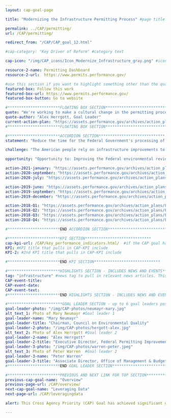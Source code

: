 ```yaml
---
layout: cap-goal-page

title: "Modernizing the Infrastructure Permitting Process" #page title

permalink: ../CAP/permitting/
url: /CAP/permitting/

redirect_from: "/CAP/CAP_goal_12.html"

#cap-category: "Key Driver of Reform" #category text

cap-icon: "/img/CAP_icons/Icon_Modernize_Infrastructure_gray.png" #icon that appears next to title

resource-2-name: Permitting Dashboard
resource-2-url:  https://www.permits.performance.gov/

#use this section if you want to highlight something other than the quarterly action plan
featured-box: Follow this work
featured-box-url: https://www.permits.performance.gov/
featured-box-button: Go to website

#***********************FLOATING BOX SECTION*****************************
quote: "We're working to make a cultural change in the permitting process, by applying predictability, accountability, and transparency to what has been an impenetrable black box." #appears in the gray text box
quote-author: "Alex Herrgott, Goal Leader"
current-action-plan: "https://assets.performance.gov/archives/action_plans/jan_2021_Modernize_Infrastructure_Permitting.pdf"
#***********************FLOATING BOX SECTION*****************************

#***********************ACCORDION SECTION*****************************
statement: "Reduce the time for the Federal Government's processing of environmental reviews and authorization decisions for new major infrastructure projects to an average of two years and provide consistent, coordinated, and predictable Federal environmental reviews and authorization processes for infrastructure projects." #first accordion text

challenge: "The American people rely on infrastructure improvements to benefit our economy, society, and environment. However, inefficient decision processes, including environmental reviews and permit decisions or authorizations have delayed infrastructure investments and increased project costs." #second accordion text

opportunity: "Opportunity to: Improving the Federal environmental review and authorization process will enable infrastructure project sponsors to start construction sooner, create jobs earlier, and fix our Nation’s infrastructure faster while also ensuring that a project’s potential impacts on environmental and community resources are considered and managed throughout the planning process and infrastructure investment strengthens our economic platform, makes America more competitive, creates jobs, increases wages for American workers, and reduces the costs of goods and services for American families and consumers." #third accordion text

action-2021-january: "https://assets.performance.gov/archives/action_plans/jan_2021_Modernize_Infrastructure_Permitting.pdf"
action-2020-september: "https://assets.performance.gov/archives/action_plans/september_2020_Modernize_Infrastructure_Permitting.pdf"
action-2020-july: "https://assets.performance.gov/archives/action_plans/july_2020_Modernize_Infrastructure_Permitting.pdf"

action-2019-june: "https://assets.performance.gov/archives/action_plans/june_2019_Modernize_Infrastructure_Permitting.pdf"
action-2019-september: "https://assets.performance.gov/archives/action_plans/sept_2019_Modernize_Infrastructure_Permitting.pdf"
action-2019-december: "https://assets.performance.gov/archives/action_plans/dec_2019_Modernize_Infrastructure_Permitting.pdf"

action-2018-Q1: "https://assets.performance.gov/archives/action_plans/FY2018_Q1_Modernize_Infrastructure_Permitting.pdf"
action-2018-Q2: "https://assets.performance.gov/archives/action_plans/FY2018_Q2_Modernize_Infrastructure_Permitting.pdf"
action-2018-Q3: "https://assets.performance.gov/archives/action_plans/FY2018_Q3_Modernize_Infrastructure_Permitting.pdf"
action-2018-Q4: "https://assets.performance.gov/archives/action_plans/FY2018_Q4_Modernize_Infrastructure_Permitting.pdf"

#***********************END ACCORDION SECTION*****************************

#***********************KPI SECTION*****************************
cap-kpi-url: /CAP/key_performance_indicators.html/  #if the CAP goal has a KPI, it will appear as a button under the title. The button links to the KPI accordion section
KPI: #KPI title that pulls in CAP-KPI include
KPI-2: #2nd KPI title that pulls in CAP-KPI include

#***********************END KPI SECTION*****************************

#***********************HIGHLIGHTS SECTION - INCLUDES NEWS AND EVENTS*****************************
tag: "infrastructure" #news tag to pull in relevant news articles. This tag needs to be included in the "post" front matter
CAP-event-title:
CAP-event-date:
CAP-event-text:
#***********************END HIGHLIGHTS SECTION - INCLUDES NEWS AND EVENTS*****************************

#************************GOAL LEADER SECTION - up to 6 goal leaders possible by creating up to 6 sections below***************************
goal-leader-photo: "/img/CAP-photos/neumayr-mary.jpg"
alt_text_1: Photo of Mary Neumayr #Goal leader 1
goal-leader-name: "Mary Neumayr"
goal-leader-title: "Chairman, Council on Environmental Quality"
goal-leader-2-photo: "/img/CAP-photos/hergott-alex.jpg"
alt_text_2: Photo of Alex Herrgott #Goal leader 2
goal-leader-2-name: "Alex Herrgott"
goal-leader-2-title: "Executive Director, Federal Permitting Improvement Steering Council"
goal-leader-3-photo: "/img/CAP-photos/warren-peter.jpeg"
alt_text_3: Photo of Peter Warren  #Goal leader 2
goal-leader-3-name: "Peter Warren"
goal-leader-3-title: "Associate Director, Office of Management & Budget"
#***********************END GOAL LEADER SECTION*****************************8

#***********************PREVIOUS AND NEXT LINK FOR TOP SECTION*****************************8
previous-cap-goal-name: "Overview"
previous-page-url: /CAP/overview/
next-cap-goal-name: "Leveraging Data"
next-page-url: /CAP/leveragingdata

alert: This Cross Agency Priority (CAP) Goal has achieved significant gains and is being institutionalized across the federal government. You can read more about this categorization <a href="https://www.performance.gov/about/CAP_about.html">here</a> and can continue to find modified quarterly progress updates on this page.

---  
```

